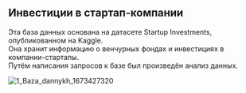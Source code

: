## Инвестиции в стартап-компании

Эта база данных основана на датасете Startup Investments, опубликованном на Kaggle.
</br>
Она хранит информацию о венчурных фондах и инвестициях в компании-стартапы.
<br>
Путём написания запросов к базе был произведён анализ данных.

![1_Baza_dannykh_1673427320](https://github.com/SweexFox/portfolio-projects/assets/141644044/6359d676-f495-4296-a968-192d4430f6dd)
